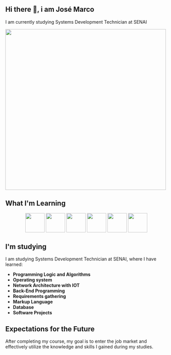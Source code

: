 ## Hi there 👋, i am José Marco

I am currently studying Systems Development Technician at SENAI

<img src="https://upload.wikimedia.org/wikipedia/commons/8/8c/SENAI_S%C3%A3o_Paulo_logo.png" width="500" />


## What I'm Learning

<div align="center">
  <img src="https://cdn.jsdelivr.net/gh/devicons/devicon/icons/javascript/javascript-original.svg" width="60" />
  <img src="https://cdn.jsdelivr.net/gh/devicons/devicon/icons/html5/html5-original.svg" width="60" />
  <img src="https://cdn.jsdelivr.net/gh/devicons/devicon/icons/css3/css3-original.svg" width="60" />
  <img src="https://cdn.jsdelivr.net/gh/devicons/devicon/icons/nodejs/nodejs-original.svg" width="60" />
  <img src="https://cdn.jsdelivr.net/gh/devicons/devicon/icons/react/react-original.svg" width="60" />
  <img src="https://cdn.jsdelivr.net/gh/devicons/devicon/icons/postgresql/postgresql-original.svg" width="60" />
</div>

## I'm studying

I am studying Systems Development Technician at SENAI, where I have learned:
- **Programming Logic and Algorithms**
- **Operating system**
- **Network Architecture with IOT**
- **Back-End Programming**
- **Requirements gathering**
- **Markup Language**
- **Database**
- **Software Projects**

## Expectations for the Future

After completing my course, my goal is to enter the job market and effectively utilize the knowledge and skills I gained during my studies.

